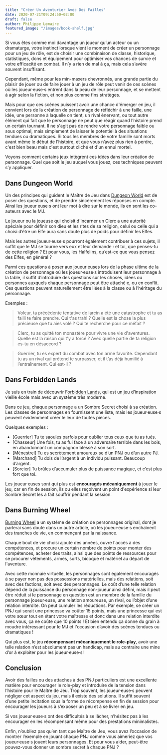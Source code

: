 ```yaml
---
title: "Créer Un Aventurier Avec Des Failles"
date: 2020-07-21T09:24:50+02:00
draft: false
author: Philippe Lemaire
featured_image: "/images/book-shelf.jpg"
---
```


Si vous êtes comme moi davantage un joueur qu’un acteur ou un dramaturge, votre instinct lorsque vient le moment de créer un personnage pour un jeu de rôle, est de choisir une combinaison de classe, historique, statistiques, dons et équipement pour optimiser vos chances de survie et votre efficacité en combat. Il n’y a rien de mal à ça, mais cela s’avère souvent insuffisant.

Cependant, même pour les min-maxers chevronnés, une grande partie du plaisir de jouer ou de faire jouer à un jeu de rôle peut venir de ces scènes où les joueur·euse·s entrent dans la peau de leur personnage, et se mettent à agir selon la fiction, et non plus comme fins stratèges.

Mais pour que ces scènes puissent avoir une chance d'émerger en jeu, il convient lors de la création de personnage de réfléchir à une faille, une idée, une personne à laquelle on tient, un rival énervant, ou tout autre élément qui fait que le personnage ne peut que réagir quand l’histoire prend un certain tournant. Il ne s'agit pas de rendre votre personnage faible ou sous optimal, mais simplement de laisser le potentiel à des situations tendues ou dramatiques. Si tous les membres de votre famille sont morts avant même le début de l’histoire, et que vous n’avez plus rien à perdre, c'est bien beau mais c'est surtout cliché et d'un ennui mortel.

Voyons comment certains jeux intègrent ces idées dans leur création de personnage. Quel que soit le jeu auquel vous jouez, ces techniques peuvent s’y appliquer.


## Dans Dungeon World

Un des principes qui guident le Maître de Jeu dans [Dungeon World](https://www.500nuancesdegeek.fr/dungeon-world-v2/) est de poser des questions, et de prendre sincèrement les réponses en compte. Ainsi les joueur·euse·s ont leur mot à dire sur le monde, ils en sont les co-auteurs avec le MJ.

Le joueur ou la joueuse qui choisit d'incarner un Clerc a une autorité spéciale pour définir son dieu et les rites de sa religion, celui ou celle qui a choisi d’être un Elfe aura sans doute plus de poids pour définir les Elfes. 

Mais les autres joueur·euse·s pourront également contribuer à ces sujets, il suffit que le MJ se tourne vers eux et leur demande : et toi, que penses-tu de cette religion ? Et pour vous, les Halfelins, qu’est-ce que vous pensez des Elfes, en général ?

Parmi ces questions à poser aux joueur·euses lors de la phase ultime de la création de personnage où les joueur·euse·s introduisent leur personnage à la table, il suffit d’introduire des questions sur les choses, idées ou personnes auxquels chaque personnage peut être attaché·e, ou en conflit. Ces questions peuvent naturellement être liées à la classe ou à l’héritage du personnage.

Exemples :

> Voleur, ta précédente tentative de larcin a été une catastrophe et tu as failli te faire prendre. Qui t'as trahi ? Quelle est la chose la plus précieuse que tu aies volé ? Qui te recherche pour ce méfait ?

> Clerc, tu as quitté ton monastère pour vivre une vie d'aventures. Quelle est la raison qui t'y a forcé ? Avec quelle partie de ta religion es-tu en désaccord ?

> Guerrier, tu es expert du combat avec ton arme favorite. Cependant tu as un rival qui prétend te surpasser, et il t’as déjà humilié à l’entraînement. Qui est-il ?


## Dans Forbidden Lands

Je suis en train de découvrir [Forbidden Lands](https://frialigan.se/en/games/forbidden-lands/), qui est un jeu d’inspiration vieille école mais avec un système très moderne.

Dans ce jeu, chaque personnage a un Sombre Secret choisi à sa création. Les classes de personnages en fournissent une liste, mais les joueur·euse·s peuvent évidemment créer le leur de toutes pièces.

Quelques exemples :

- [Guerrier] Tu te saoules parfois pour oublier tous ceux que tu as tués.
- [Chasseur] Une fois, tu as fui face à un adversaire terrible dans les bois, en abandonnant un compagnon blessé à son sort.
- [Ménestrel] Tu es secrètement amoureux·se d’un PNJ ou d’un autre PJ.
- [Marchand] Tu dois de l’argent à un individu puissant. Beaucoup d’argent.
- [Sorcier] Tu brûles d’accumuler plus de puissance magique, et c’est plus fort que toi.

Les joueur·euses sont qui plus est **encouragés mécaniquement** à jouer le jeu, car en fin de session, ils ou elles reçoivent un point d'expérience si leur Sombre Secret les a fait souffrir pendant la session.

## Dans Burning Wheel

[Burning Wheel](https://www.burningwheel.com/burning-wheel/) a un système de création de personnages original, dont je parlerai sans doute dans un autre article, où les joueur·euse·s enchaînent des tranches de vie, en commençant par la naissance.

Chaque bout de vie choisi ajoute des années, ouvre l'accès à des compétences, et procure un certain nombre de points pour monter des compétences, acheter des traits, ainsi que des points de ressources pour se procurer vêtements, armes, sorts, bicoque et matériel au départ de l'aventure.

Avec cette monnaie virtuelle, les personnages sont également encouragés à se payer non pas des possessions matérielles, mais des relations, soit avec des factions, soit avec des personnages.
Le coût d’une telle relation dépend de la puissance du personnage non-joueur ainsi défini, mais il peut être réduit si le personnage en question est un membre de la famille du personnage joueur·euse, une relation amoureuse, un rival, ou l’objet d’une relation interdite. On peut cumuler les réductions. Par exemple, se créer un PNJ qui serait une princesse va coûter 15 points, mais une princesse qui est votre sœur tout en étant votre maîtresse et donc dans une relation interdite avec vous, ça ne coûte que 10 points ! Et bien entendu ça donne du grain à moudre intéressant pour le MJ et l'occasion d’avoir des scènes tendues ou dramatiques !

Qui plus est, le jeu **récompensant mécaniquement le role-play**, avoir une telle relation n’est absolument pas un handicap, mais au contraire une mine d’or à exploiter pour les joueur·euse·s!

## Conclusion

Avoir des failles ou des attaches à des PNJ particuliers est une excellente matière pour encourager le role-play et introduire de la tension dans l’histoire pour le Maître de Jeu. Trop souvent, les joueur·euse·s peuvent négliger cet aspect du jeu, mais il existe des solutions. Il suffit souvent d’une petite incitation sous la forme de récompense en fin de session pour encourager les joueurs à s’exposer un peu et à se livrer en jeu.

Si vos joueur·euse·s ont des difficultés à se lâcher, n’hésitez pas à les encourager en les récompensant même pour des prestations minimalistes.

Enfin, n’oubliez pas qu’en tant que Maître de Jeu, vous avez l’occasion de montrer l’exemple en jouant chaque PNJ comme vous aimeriez que vos joueur·euse·s jouent leurs personnages. Et pour vous aider, peut-être pouvez-vous donner un sombre secret à chaque PNJ ?
